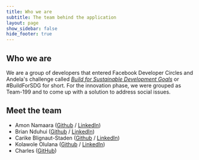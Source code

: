 ```yaml
---
title: Who we are
subtitle: The team behind the application
layout: page
show_sidebar: false
hide_footer: true
---
```


## Who we are

We are a group of developers that entered Facebook Developer Circles and Andela's challenge called *[Build for Sustainable Development Goals](https://buildforsdg.andela.com/)* or #BuildForSDG for short. For the innovation phase, we were grouped as Team-199 and to come up with a solution to address social issues.

## Meet the team

* Amon Namaara ([Github](https://github.com/AmonKats-dev) / [LinkedIn](https://www.linkedin.com/in/amon-kats-56137b162))
* Brian Nduhui ([Github](https://github.com/Brian-Nduhiu) / [LinkedIn](https://www.linkedin.com/in/brian-nduhiu-358b07121))
* Carike Blignaut-Staden  ([Github](https://github.com/carike) / [LinkedIn](https://www.linkedin.com/in/carike))
* Kolawole Olulana ([Github](https://github.com/kolawoletech) / [LinkedIn](https://www.linkedin.com/in/kolawole-olulana-25815622))
* Charles ([GitHub](https://github.com/Craques))
